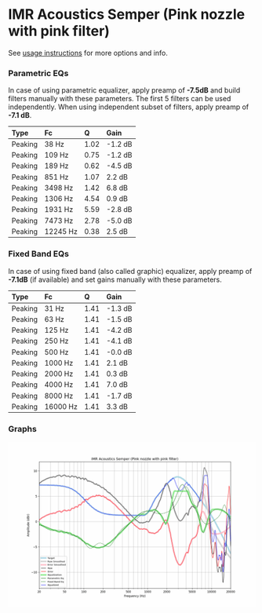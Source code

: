 # IMR Acoustics Semper (Pink nozzle with pink filter)
See [usage instructions](https://github.com/jaakkopasanen/AutoEq#usage) for more options and info.

### Parametric EQs
In case of using parametric equalizer, apply preamp of **-7.5dB** and build filters manually
with these parameters. The first 5 filters can be used independently.
When using independent subset of filters, apply preamp of **-7.1 dB**.

| Type    | Fc       |    Q | Gain    |
|:--------|:---------|:-----|:--------|
| Peaking | 38 Hz    | 1.02 | -1.2 dB |
| Peaking | 109 Hz   | 0.75 | -1.2 dB |
| Peaking | 189 Hz   | 0.62 | -4.5 dB |
| Peaking | 851 Hz   | 1.07 | 2.2 dB  |
| Peaking | 3498 Hz  | 1.42 | 6.8 dB  |
| Peaking | 1306 Hz  | 4.54 | 0.9 dB  |
| Peaking | 1931 Hz  | 5.59 | -2.8 dB |
| Peaking | 7473 Hz  | 2.78 | -5.0 dB |
| Peaking | 12245 Hz | 0.38 | 2.5 dB  |

### Fixed Band EQs
In case of using fixed band (also called graphic) equalizer, apply preamp of **-7.1dB**
(if available) and set gains manually with these parameters.

| Type    | Fc       |    Q | Gain    |
|:--------|:---------|:-----|:--------|
| Peaking | 31 Hz    | 1.41 | -1.3 dB |
| Peaking | 63 Hz    | 1.41 | -1.5 dB |
| Peaking | 125 Hz   | 1.41 | -4.2 dB |
| Peaking | 250 Hz   | 1.41 | -4.1 dB |
| Peaking | 500 Hz   | 1.41 | -0.0 dB |
| Peaking | 1000 Hz  | 1.41 | 2.1 dB  |
| Peaking | 2000 Hz  | 1.41 | 0.3 dB  |
| Peaking | 4000 Hz  | 1.41 | 7.0 dB  |
| Peaking | 8000 Hz  | 1.41 | -1.7 dB |
| Peaking | 16000 Hz | 1.41 | 3.3 dB  |

### Graphs
![](./IMR%20Acoustics%20Semper%20(Pink%20nozzle%20with%20pink%20filter).png)